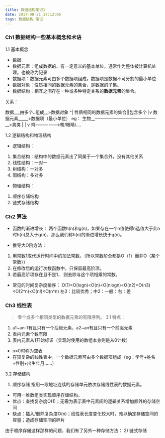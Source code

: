 ```yaml
---
title: 数据结构笔记1
date: 2017-08-21 17:12:06
tags: 数据结构 笔记
---
```


### Ch1 数据结构一些基本概念和术语

1.1 基本概念
* 数据
* 数据元素：组成数据的、有一定意义的基本单位。通常作为整体被计算机处理。也被称为记录
* 数据项：数据元素可由多个数据项组成，数据项是数据不可分割的最小单位
* 数据对象：性质相同的数据元素的集合，是数据的子集。
* 数据结构：相互之间存在一种或多种特定关系的<b>数据元素</b>的集合。

关系：

数据___由多个..组成__>数据对象
			^|
性质相同的数据元素的集合||包含多个
			|v
			数据元素_____>数据项（最小单位）
eg：
生物__——————————————__>禽类
	  		|
			|
			v
			鸡——————>嘴/眼睛/....

1.2 逻辑结构和物理结构
* 逻辑结构：
1. 集合结构：结构中的数据元素出了同属于一个集合外，没有其他关系
2. 线性结构：一对一
3. 树结构：一对多
4. 图结构：多对多

* 物理结构：
1. 顺序存储结构
2. 链式存储结构

### Ch2 算法
* 函数的渐进增长：
两个函数h(n)和g(n)，如果存在一个n值使得n选值大于此n时h(n)总大于g(n)，那么我们称h(n)的渐进增长快于g(n)。

* 推导大O阶方法：
1. 用常数1取代运行时间中的加法常数。（所以常数阶全都是O（1）而非O（某个常数））
2. 在修改后的运行次数函数中，只保留最高阶项。
3. 若最高阶项存在且不是1， 则去除与这个项相乘的常数。

* 常见的时间复杂度排序：
O(1)<O(logn)<O(n)<O(nlogn)<O(n2)<O(n3)<O(2^n)<O(n!)<O(n^n)
左3：比较优秀；中2：一般：右：差


### Ch3 线性表
> 零个或多个相同类型的数据元素的有限序列。
3.1 特点：
1. a1~an-1有且只有一个后继元素，a2~an有且只有一个前驱元素
2. 表内元素个数有限
3. 表内元素从1开始标识（实现时使用的数组本身则是从0计数）
- n=0时称为空表
- 在较复杂的线性表中，一个数据元素可由多个数据项组成（eg：学号+姓名+性别+出生年月……）

3.2 存储结构
1) 顺序存储
 指用一段地址连续的存储单元依次存储线性表的数据元素。

- 可用一维数组类实现顺序存储结构。
- 优点：查找复杂度O(1)；无需为表示表中元素间的逻辑关系增加额外的存储空间
- 缺点：插入/删除复杂度O(n)；线性表长度变化较大时，难以确定存储空间的容量；造成存储空间的碎片

由于顺序存储这样那样的问题，我们有了另外一种存储方法：
2) 链式存储


